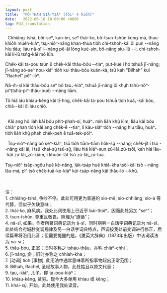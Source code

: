 ```yaml
---
layout: post
title:  "PÓ-THAH SIÂ-YIÁᴺ (Tŏiⁿ 4 hio̍h)"
date:   2022-06-16 18:00:00 +0800
tag: PUJ_translation
---
```


<section class="PUJ">

<!-- The wife may be divorced for scolding, barrenness, lasciviousness, leprosy, disobedience to her husband's parents, and thieving; but all these causes are null when her parents are not alive to receive her back again. -->
&nbsp;&nbsp;Chhiâng-tshá, bŏi-seⁿ, kan-îm, seⁿ thái-ko, bô-tsun-tshûn kong-má, thau-khio̍h mue̍h-kiăⁿ, tsṳ-niôⁿ-nâng khan-thua tio̍h chí-tshoh-kâi ŏi pun --nâng hiu tiāu; liáu nâ-sĭ i--nâng pĕ-âi lóng kuè-sin, bô-nâng siu-liû --i, chí-tshoh-kâi lí-iû tsn̂g-kâi mó lŭn.

<!-- A man cannot have more than one wife, but he may take concubines, whose children are legally subject to the authority of the wife, as Bilhah's were to Rachel. -->
Che̍k-kâi ta-pou tsún ŭ che̍k-kâi thâu-bóu --tiaⁿ, put-kuè i hó tshuā jī-nâng; jī-nâng só-seⁿ nou-kiáⁿ tio̍h kui thâu-bóu kuán-kà, tsŭ kah "Bilhah" kui "Rachel" pêⁿ-iōⁿ.

<!-- Public opinion does not, however, justify the taking of a concubine except when the wife has borne no sons. -->
Nâ-m̆-sĭ kâi thâu-bóu seⁿ bô tau₊-kiáⁿ, tshuā jī-nâng ŏi khṳh tshù-nŏⁿ-piⁿ(tshù-piⁿ-thâu-bué) --nâng liām.

<!-- In regions where the people are very poor, it is uncommon for a man to have more than one wife. -->
Tŏ hiá iáu khiau-kêng kâi tī-hng, che̍k-kâi ta-pou tshuā tioh kuá₊-kâi bóu, chiá--kâi ŏi iáu chió.

<br>
<!-- A husband may beat his wife to death, and go unpunished; but a wife who strikes her husband a single blow may be divorced, and beaten a hundred blows with the heavy bamboo. -->
&nbsp;&nbsp;Kâi ang hó lia̍h kâi bóu phit-phah-sí, huáⁿ₊ mín lia̍h khṳ̀ kìm; liáu kâi bóu chiàⁿ phah tio̍h kâi ang che̍k-ē --tiaⁿ, li káu-siâⁿ tio̍h --nâng hiu tiāu, huáⁿ₊ tio̍h lia̍h khṳ̀ phah che̍k-peh ē tuā-tek-póiⁿ.
<br>

<!-- As long as a woman is childless, she serves; as soon as she becomes a mother, she begins to rule, and her dominion increases perpetually with the number of her descendants and the diminution of her elders. -->
&nbsp;&nbsp;Tsṳ-niôⁿ-nâng bô seⁿ-kiáⁿ, tsŭ tio̍h tiām-tiām ho̍k-sṳ̆ --nâng; che̍k-jît i tsò --nâng kâi âi, i tsŭ khai-sṳ́ tsú-sṳ̄, liáu hiá kiáⁿ-sun zú-lâi_zú-tsōi, kah hiá lău--kâi zú-lâi_zú-kiám, i khuân-la̍t tsŭ zú-lâi_zú-tuā.

<!-- Married at fifteen, she is often a great-grandmother at sixty, and the head of a household of some dozens of persons. -->
Tsṳ-niôⁿ tsa̍p-ngŏu huè kè-nâng, la̍k-tsa̍p huè khiă-kha tsōi-kâi tsò --nâng lău-má, pìⁿ tsò che̍k-tuā-ke-kiáⁿ kúi-tsa̍p-nâng kâi thâu-ló --khṳ̀.

<br>
<br>
注：<br>
1. chhiâng-tshá, 争吵不停。此处可用更为普遍的 sio-mē; sio-chhiâng; sio-à 等代替，但似乎欠缺意味；<br>
2. thái-ko, 麻风病。我处此词使用上已近乎 bái-thóiⁿ，因而此处另加 "seⁿ"；<br>
3. tsun-tshûn, 尊重且敬畏。照理为“遵循”；<br>
4. nâ-sĭ, 如果。作者所著词典记录为 ā-sĭ，同时期另一白话字词典记录为 nă-sĭ，此处结合府城腔变调规律及另一白话字词典特点，声调按我处前变调进行修正，后续篇章将沿用此音；但需要提醒的是，《厦英大辞典》（1873年出版）中该词读法为 nā-sī；<br>
5. thâu-bóu, 正室；旧时多称之 tsháu-thâu，亦称 chiàⁿ-chhi；<br>
6. jī-nâng, 妾；旧时亦称之 chhiah-kha；<br>
7. [动词] tioh [事物], 此用法中通常意味着所指事物超出正常范围；<br>
8. Bilhah, Rachel, 圣经故事人物，此处姑且以原文代替；<br>
9. tau₊-kiáⁿ, 儿子。即 ta-pou-kiáⁿ；<br>
10. khiau-kêng, 贫穷。现今大多单用 khiau 或 kêng；<br>
11. khai-sṳ́, 开始。此处使用我处读音。<br>

</section>
